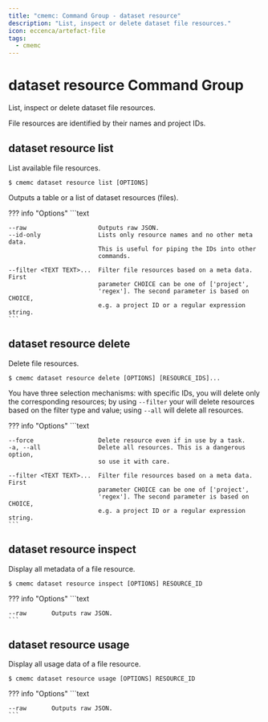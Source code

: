 ```yaml
---
title: "cmemc: Command Group - dataset resource"
description: "List, inspect or delete dataset file resources."
icon: eccenca/artefact-file
tags:
  - cmemc
---
```

# dataset resource Command Group
<!-- This file was generated - DO NOT CHANGE IT MANUALLY -->

List, inspect or delete dataset file resources.

File resources are identified by their names and project IDs.


## dataset resource list

List available file resources.

```shell-session title="Usage"
$ cmemc dataset resource list [OPTIONS]
```




Outputs a table or a list of dataset resources (files).



??? info "Options"
    ```text

    --raw                    Outputs raw JSON.
    --id-only                Lists only resource names and no other meta data.
                             This is useful for piping the IDs into other
                             commands.
  
    --filter <TEXT TEXT>...  Filter file resources based on a meta data. First
                             parameter CHOICE can be one of ['project',
                             'regex']. The second parameter is based on CHOICE,
                             e.g. a project ID or a regular expression string.
    ```

## dataset resource delete

Delete file resources.

```shell-session title="Usage"
$ cmemc dataset resource delete [OPTIONS] [RESOURCE_IDS]...
```




You have three selection mechanisms: with specific IDs, you will delete only the corresponding resources; by using `--filter` your will delete resources based on the filter type and value; using `--all` will delete all resources.



??? info "Options"
    ```text

    --force                  Delete resource even if in use by a task.
    -a, --all                Delete all resources. This is a dangerous option,
                             so use it with care.
  
    --filter <TEXT TEXT>...  Filter file resources based on a meta data. First
                             parameter CHOICE can be one of ['project',
                             'regex']. The second parameter is based on CHOICE,
                             e.g. a project ID or a regular expression string.
    ```

## dataset resource inspect

Display all metadata of a file resource.

```shell-session title="Usage"
$ cmemc dataset resource inspect [OPTIONS] RESOURCE_ID
```





??? info "Options"
    ```text

    --raw       Outputs raw JSON.
    ```

## dataset resource usage

Display all usage data of a file resource.

```shell-session title="Usage"
$ cmemc dataset resource usage [OPTIONS] RESOURCE_ID
```





??? info "Options"
    ```text

    --raw       Outputs raw JSON.
    ```

